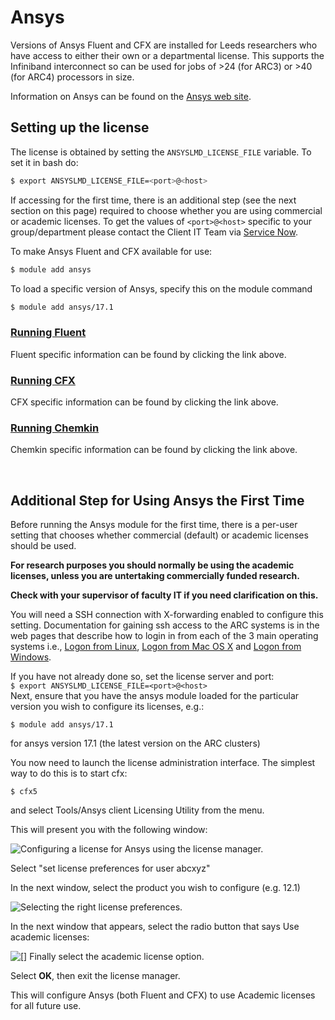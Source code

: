 # Ansys

Versions of Ansys Fluent and CFX are installed for Leeds researchers who have access to either their own or a departmental license. This supports the Infiniband interconnect so can be used for jobs of \>24 (for ARC3) or \>40 (for ARC4) processors in size.

Information on Ansys can be found on the [Ansys web site](http://www.ansys.com/en-GB).

## Setting up the license

The license is obtained by setting the `ANSYSLMD_LICENSE_FILE` variable. To set it in bash do:

```bash
$ export ANSYSLMD_LICENSE_FILE=<port>@<host>
```

If accessing for the first time, there is an additional step (see the next section on this page) required to choose whether you are using commercial or academic licenses. To get the values of `<port>@<host>` specific to your group/department please contact the Client IT Team via [Service Now](https://leeds.service-now.com/it).

To make Ansys Fluent and CFX available for use:

```bash
$ module add ansys
```

To load a specific version of Ansys, specify this on the module command

```bash
$ module add ansys/17.1
```

### [Running Fluent](https://arc.leeds.ac.uk/software/applications/ansys/fluent)

Fluent specific information can be found by clicking the link above.

### [Running CFX](https://arc.leeds.ac.uk/software/applications/ansys/cfx)

CFX specific information can be found by clicking the link above.

### [Running Chemkin](https://arc.leeds.ac.uk/?page_id=4521&preview=true)

Chemkin specific information can be found by clicking the link above.

 

## Additional Step for Using Ansys the First Time

Before running the Ansys module for the first time, there is a per-user
setting that chooses whether commercial (default) or academic licenses
should be used.

**For research purposes you should normally be using the academic
licenses, unless you are untertaking commercially funded research.**

**Check with your supervisor of faculty IT if you need clarification on
this.**

You will need a SSH connection with X-forwarding enabled to configure
this setting. Documentation for gaining ssh access to the ARC systems is
in the web pages that describe how to login in from each of the 3 main
operating systems i.e., [Logon from
Linux](https://arc.leeds.ac.uk/using-the-systems/getting-started/logon-from-linux/),
[Logon from Mac OS
X](https://arc.leeds.ac.uk/using-the-systems/getting-started/logon-from-mac-os-x/)
and [Logon from
Windows](https://arc.leeds.ac.uk/using-the-systems/getting-started/logon-from-windows/).

If you have not already done so, set the license server and port:\
`$ export ANSYSLMD_LICENSE_FILE=<port>@<host>`\
Next, ensure that you have the ansys module loaded for the particular
version you wish to configure its licenses, e.g.:

    $ module add ansys/17.1

for ansys version 17.1 (the latest version on the ARC clusters)

You now need to launch the license administration interface. The
simplest way to do this is to start cfx:

    $ cfx5

and select Tools/Ansys client Licensing Utility from the menu.

This will present you with the following window:

![Configuring a license for Ansys using the license
manager.](https://arc.leeds.ac.uk/wp-content/uploads/2016/01/ansys_license.jpg)

Select "set license preferences for user abcxyz"

In the next window, select the product you wish to configure (e.g. 12.1)

![Selecting the right license
preferences.](https://arc.leeds.ac.uk/wp-content/uploads/2016/01/ansys_license1.jpg)

In the next window that appears, select the radio button that says Use
academic licenses:

![[] Finally select the academic license
option.](https://arc.leeds.ac.uk/wp-content/uploads/2016/01/ansys_license3.jpg)

Select **OK**, then exit the license manager.

This will configure Ansys (both Fluent and CFX) to use Academic licenses
for all future use.